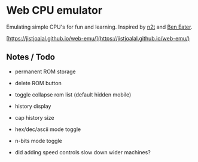 # Web CPU emulator

Emulating simple CPU's for fun and learning. Inspired by [n2t](https://www.nand2tetris.org/) and [Ben Eater](https://eater.net/).

[https://jistjoalal.github.io/web-emu/](https://jistjoalal.github.io/web-emu/)

## Notes / Todo

- permanent ROM storage
- delete ROM button
- toggle collapse rom list (default hidden mobile)

- history display
- cap history size

- hex/dec/ascii mode toggle
- n-bits mode toggle

- did adding speed controls slow down wider machines?
